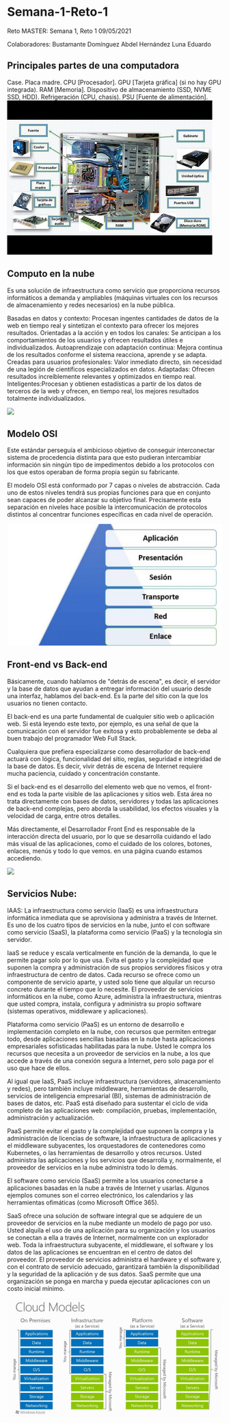 # Semana-1-Reto-1  
Reto MASTER: Semana 1, Reto 1 09/05/2021

Colaboradores:
 Bustamante Domínguez Abdel
 Hernández Luna Eduardo

## Principales partes de una computadora
Case.
Placa madre.
CPU [Procesador].
GPU [Tarjeta gráfica] (si no hay GPU integrada).
RAM [Memoria].
Dispositivo de almacenamiento (SSD, NVME SSD, HDD).
Refrigeración (CPU, chasis).
PSU [Fuente de alimentación].
![](Imagenes/0.jpg)

## Computo en la nube

Es una solución de infraestructura como servicio que proporciona recursos informáticos a demanda y ampliables (máquinas virtuales con los recursos de almacenamiento y redes necesarios) en la nube pública.

Basadas en datos y contexto: Procesan ingentes cantidades de datos de la web en tiempo real y sintetizan el contexto para ofrecer los mejores resultados.
Orientadas a la acción y en todos los canales: Se anticipan a los comportamientos de los usuarios y ofrecen resultados útiles e individualizados. 
Autoaprendizaje con adaptación continua: Mejora continua de los resultados conforme el sistema reacciona, aprende y se adapta. 
Creadas para usuarios profesionales: Valor inmediato directo, sin necesidad de una legión de científicos especializados en datos.
Adaptadas: Ofrecen resultados increíblemente relevantes y optimizados en tiempo real.
Inteligentes:Procesan y obtienen estadísticas a partir de los datos de terceros de la web y ofrecen, en tiempo real, los mejores resultados totalmente individualizados.

![](Imagenes/Sin-título-1.jpg)


## Modelo OSI

Este estándar perseguía el ambicioso objetivo de conseguir interconectar sistema de procedencia distinta para que esto pudieran intercambiar información sin ningún tipo de impedimentos debido a los protocolos con los que estos operaban de forma propia según su fabricante.

El modelo OSI está conformado por 7 capas o niveles de abstracción. Cada uno de estos niveles tendrá sus propias funciones para que en conjunto sean capaces de poder alcanzar su objetivo final. Precisamente esta separación en niveles hace posible la intercomunicación de protocolos distintos al concentrar funciones específicas en cada nivel de operación.

![](Imagenes/modelo-OSI-1280x720.jpg)

## Front-end vs Back-end

Básicamente, cuando hablamos de "detrás de escena", es decir, el servidor y la base de datos que ayudan a entregar información del usuario desde una interfaz, hablamos del back-end. Es la parte del sitio con la que los usuarios no tienen contacto.  

 El back-end es una parte fundamental de cualquier sitio web o aplicación web. Si está leyendo este texto, por ejemplo, es una señal de que la comunicación con el servidor fue exitosa y esto probablemente se deba al buen trabajo del programador Web Full Stack.  

 Cualquiera que prefiera especializarse como desarrollador de back-end actuará con lógica, funcionalidad del sitio, reglas, seguridad e integridad de la base de datos. Es decir, vivir detrás de escena de Internet requiere mucha paciencia, cuidado y concentración constante.

 Si el back-end es el desarrollo del elemento web que no vemos, el front-end es toda la parte visible de las aplicaciones y sitios web. Esta área no trata directamente con bases de datos, servidores y todas las aplicaciones de back-end complejas, pero aborda la usabilidad, los efectos visuales y la velocidad de carga, entre otros detalles.

 Más directamente, el Desarrollador Front End es responsable de la interacción directa del usuario, por lo que se desarrolla cuidando el lado más visual de las aplicaciones, como el cuidado de los colores, botones, enlaces, menús y todo lo que vemos. en una página cuando estamos accediendo.

![](Imagenes/CN-Let’s-Compare-Front-End-and-Back-End-Developers.jpg)

## Servicios Nube:
IAAS: La infraestructura como servicio (IaaS) es una infraestructura informática inmediata que se aprovisiona y administra a través de Internet. Es uno de los cuatro tipos de servicios en la nube, junto el con software como servicio (SaaS), la plataforma como servicio (PaaS) y la tecnología sin servidor.

IaaS se reduce y escala verticalmente en función de la demanda, lo que le permite pagar solo por lo que usa. Evita el gasto y la complejidad que suponen la compra y administración de sus propios servidores físicos y otra infraestructura de centro de datos. Cada recurso se ofrece como un componente de servicio aparte, y usted solo tiene que alquilar un recurso concreto durante el tiempo que lo necesite. El proveedor de servicios informáticos en la nube, como Azure, administra la infraestructura, mientras que usted compra, instala, configura y administra su propio software (sistemas operativos, middleware y aplicaciones).

Plataforma como servicio (PaaS) es un entorno de desarrollo e implementación completo en la nube, con recursos que permiten entregar todo, desde aplicaciones sencillas basadas en la nube hasta aplicaciones empresariales sofisticadas habilitadas para la nube. Usted le compra los recursos que necesita a un proveedor de servicios en la nube, a los que accede a través de una conexión segura a Internet, pero solo paga por el uso que hace de ellos.

Al igual que IaaS, PaaS incluye infraestructura (servidores, almacenamiento y redes), pero también incluye middleware, herramientas de desarrollo, servicios de inteligencia empresarial (BI), sistemas de administración de bases de datos, etc. PaaS está diseñado para sustentar el ciclo de vida completo de las aplicaciones web: compilación, pruebas, implementación, administración y actualización.

PaaS permite evitar el gasto y la complejidad que suponen la compra y la administración de licencias de software, la infraestructura de aplicaciones y el middleware subyacentes, los orquestadores de contenedores como Kubernetes, o las herramientas de desarrollo y otros recursos. Usted administra las aplicaciones y los servicios que desarrolla y, normalmente, el proveedor de servicios en la nube administra todo lo demás.

El software como servicio (SaaS) permite a los usuarios conectarse a aplicaciones basadas en la nube a través de Internet y usarlas. Algunos ejemplos comunes son el correo electrónico, los calendarios y las herramientas ofimáticas (como Microsoft Office 365).

SaaS ofrece una solución de software integral que se adquiere de un proveedor de servicios en la nube mediante un modelo de pago por uso. Usted alquila el uso de una aplicación para su organización y los usuarios se conectan a ella a través de Internet, normalmente con un explorador web. Toda la infraestructura subyacente, el middleware, el software y los datos de las aplicaciones se encuentran en el centro de datos del proveedor. El proveedor de servicios administra el hardware y el software y, con el contrato de servicio adecuado, garantizará también la disponibilidad y la seguridad de la aplicación y de sus datos. SaaS permite que una organización se ponga en marcha y pueda ejecutar aplicaciones con un costo inicial mínimo.


![](Imagenes/modelos.png)

